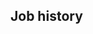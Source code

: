 <!-- Copyright (C) 2023  Kevin Sandom -->
<!-- # Let's get to the point quickly and in as little space as possible. -->
<!-- do include src/header/exampleHeaderWithoutCols.md -->
<!-- do include src/intro/exampleQuickIntro.md -->
<!-- do include src/keySkills/exampleKeySkills.md -->

## Job history
<!-- do include src/jobHistory/exampleRecentJobHistory.md -->
